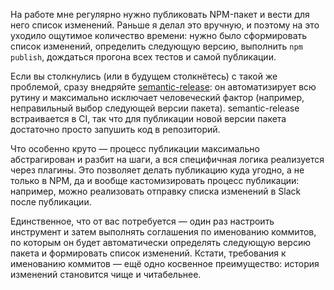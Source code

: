 На работе мне регулярно нужно публиковать NPM-пакет и вести для него список изменений. Раньше я делал это вручную, и поэтому на это уходило ощутимое количество времени: нужно было сформировать список изменений, определить следующую версию, выполнить `npm publish`, дождаться прогона всех тестов и самой публикации.

Если вы столкнулись (или в будущем столкнётесь) с такой же проблемой, сразу внедряйте [semantic-release](https://semantic-release.gitbook.io/semantic-release/): он автоматизирует всю рутину и максимально исключает человеческий фактор (например, неправильный выбор следующей версии пакета). semantic-release встраивается в CI, так что для публикации новой версии пакета достаточно просто запушить код в репозиторий.

Что особенно круто — процесс публикации максимально абстрагирован и разбит на шаги, а вся специфичная логика реализуется через плагины. Это позволяет делать публикацию куда угодно, а не только в NPM, да и вообще кастомизировать процесс публикации: например, можно реализовать отправку списка изменений в Slack после публикации.

Единственное, что от вас потребуется — один раз настроить инструмент и затем выполнять соглашения по именованию коммитов, по которым он будет автоматически определять следующую версию пакета и формировать список изменений. Кстати, требования к именованию коммитов — ещё одно косвенное преимущество: история изменений становится чище и читабельнее.
